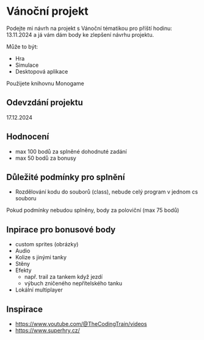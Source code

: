 # Vánoční projekt

Podejte mi návrh na projekt s Vánoční tématikou pro příští hodinu: 13.11.2024 a já vám dám body ke zlepšení návrhu projektu. 

Může to být:
- Hra
- Simulace
- Desktopová aplikace


Použijete knihovnu Monogame

## Odevzdání projektu

17.12.2024

## Hodnocení

- max 100 bodů za splněné dohodnuté zadání
- max 50 bodů za bonusy


## Důležité podmínky pro splnění

- Rozdělování kodu do souborů (class), nebude celý program v jednom cs souboru


Pokud podmínky nebudou splněny, body za poloviční (max 75 bodů)

## Inpirace pro bonusové body

- custom sprites (obrázky)
- Audio
- Kolize s jinými tanky
- Stěny
- Efekty
    - např. trail za tankem když jezdí
    - výbuch zničeného nepřítelského tanku
- Lokální multiplayer

## Inspirace

- https://www.youtube.com/@TheCodingTrain/videos
- https://www.superhry.cz/
